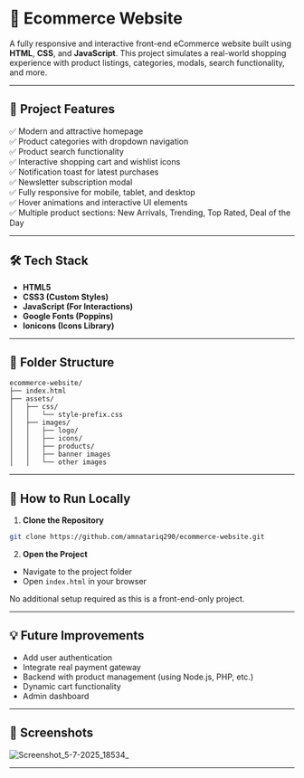 
# 🛒 Ecommerce Website

A fully responsive and interactive front-end eCommerce website built using **HTML**, **CSS**, and **JavaScript**. This project simulates a real-world shopping experience with product listings, categories, modals, search functionality, and more.

---

## 📂 Project Features

✅ Modern and attractive homepage  
✅ Product categories with dropdown navigation  
✅ Product search functionality  
✅ Interactive shopping cart and wishlist icons  
✅ Notification toast for latest purchases  
✅ Newsletter subscription modal  
✅ Fully responsive for mobile, tablet, and desktop  
✅ Hover animations and interactive UI elements  
✅ Multiple product sections: New Arrivals, Trending, Top Rated, Deal of the Day  

---

## 🛠️ Tech Stack

- **HTML5**  
- **CSS3 (Custom Styles)**  
- **JavaScript (For Interactions)**  
- **Google Fonts (Poppins)**  
- **Ionicons (Icons Library)**  

---

## 📁 Folder Structure

```
ecommerce-website/
├── index.html
├── assets/
│   ├── css/
│   │   └── style-prefix.css
│   ├── images/
│   │   ├── logo/
│   │   ├── icons/
│   │   ├── products/
│   │   ├── banner images
│   │   └── other images
```

---

## 🚀 How to Run Locally

1. **Clone the Repository**

```bash
git clone https://github.com/amnatariq290/ecommerce-website.git
```

2. **Open the Project**

- Navigate to the project folder
- Open `index.html` in your browser

No additional setup required as this is a front-end-only project.

---

## 💡 Future Improvements

- Add user authentication  
- Integrate real payment gateway  
- Backend with product management (using Node.js, PHP, etc.)  
- Dynamic cart functionality  
- Admin dashboard  

---

## 📸 Screenshots

![Screenshot_5-7-2025_18534_](https://github.com/user-attachments/assets/a730b207-f70b-4525-9f91-9dc367b96fe3)



---

